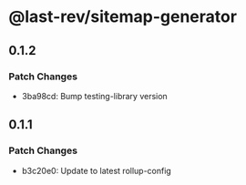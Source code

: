 # @last-rev/sitemap-generator

## 0.1.2

### Patch Changes

- 3ba98cd: Bump testing-library version

## 0.1.1

### Patch Changes

- b3c20e0: Update to latest rollup-config
